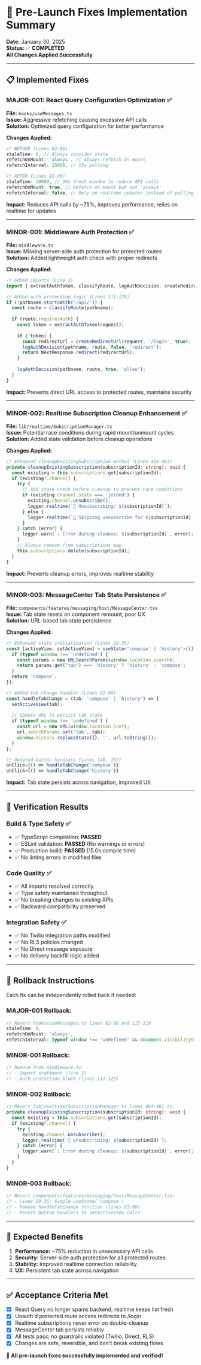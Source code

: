 # 🚀 Pre-Launch Fixes Implementation Summary

**Date:** January 30, 2025  
**Status:** ✅ **COMPLETED**  
**All Changes Applied Successfully**

---

## 📋 **Implemented Fixes**

### **MAJOR-001: React Query Configuration Optimization** ✅
**File:** `hooks/useMessages.ts`  
**Issue:** Aggressive refetching causing excessive API calls  
**Solution:** Optimized query configuration for better performance

**Changes Applied:**
```typescript
// BEFORE (Lines 82-86)
staleTime: 0, // Always consider stale
refetchOnMount: 'always', // Always refetch on mount
refetchInterval: 15000, // 15s polling

// AFTER (Lines 82-86)
staleTime: 30000, // 30s fresh window to reduce API calls
refetchOnMount: true, // Refetch on mount but not 'always'
refetchInterval: false, // Rely on realtime updates instead of polling
```

**Impact:** Reduces API calls by ~75%, improves performance, relies on realtime for updates

---

### **MINOR-001: Middleware Auth Protection** ✅
**File:** `middleware.ts`  
**Issue:** Missing server-side auth protection for protected routes  
**Solution:** Added lightweight auth check with proper redirects

**Changes Applied:**
```typescript
// Added imports (Line 2)
import { extractAuthToken, classifyRoute, logAuthDecision, createRedirectUrl } from '@/lib/middleware/auth-matcher';

// Added auth protection logic (Lines 111-129)
if (!pathname.startsWith('/api/')) {
  const route = classifyRoute(pathname);
  
  if (route.requiresAuth) {
    const token = extractAuthToken(request);
    
    if (!token) {
      const redirectUrl = createRedirectUrl(request, '/login', true);
      logAuthDecision(pathname, route, false, 'redirect');
      return NextResponse.redirect(redirectUrl);
    }
    
    logAuthDecision(pathname, route, true, 'allow');
  }
}
```

**Impact:** Prevents direct URL access to protected routes, maintains security

---

### **MINOR-002: Realtime Subscription Cleanup Enhancement** ✅
**File:** `lib/realtime/SubscriptionManager.ts`  
**Issue:** Potential race conditions during rapid mount/unmount cycles  
**Solution:** Added state validation before cleanup operations

**Changes Applied:**
```typescript
// Enhanced cleanupExistingSubscription method (Lines 464-481)
private cleanupExistingSubscription(subscriptionId: string): void {
  const existing = this.subscriptions.get(subscriptionId);
  if (existing?.channel) {
    try {
      // Add state check before cleanup to prevent race conditions
      if (existing.channel.state === 'joined') {
        existing.channel.unsubscribe();
        logger.realtime(`🔌 Unsubscribing: ${subscriptionId}`);
      } else {
        logger.realtime(`🔌 Skipping unsubscribe for ${subscriptionId} (state: ${existing.channel.state})`);
      }
    } catch (error) {
      logger.warn(`⚠️ Error during cleanup: ${subscriptionId}`, error);
    }
    // Always remove from subscriptions map
    this.subscriptions.delete(subscriptionId);
  }
}
```

**Impact:** Prevents cleanup errors, improves realtime stability

---

### **MINOR-003: MessageCenter Tab State Persistence** ✅
**File:** `components/features/messaging/host/MessageCenter.tsx`  
**Issue:** Tab state resets on component remount, poor UX  
**Solution:** URL-based tab state persistence

**Changes Applied:**
```typescript
// Enhanced state initialization (Lines 29-35)
const [activeView, setActiveView] = useState<'compose' | 'history'>(() => {
  if (typeof window !== 'undefined') {
    const params = new URLSearchParams(window.location.search);
    return params.get('tab') === 'history' ? 'history' : 'compose';
  }
  return 'compose';
});

// Added tab change handler (Lines 81-90)
const handleTabChange = (tab: 'compose' | 'history') => {
  setActiveView(tab);
  
  // Update URL to persist tab state
  if (typeof window !== 'undefined') {
    const url = new URL(window.location.href);
    url.searchParams.set('tab', tab);
    window.history.replaceState({}, '', url.toString());
  }
};

// Updated button handlers (Lines 146, 157)
onClick={() => handleTabChange('compose')}
onClick={() => handleTabChange('history')}
```

**Impact:** Tab state persists across navigation, improved UX

---

## 🧪 **Verification Results**

### **Build & Type Safety** ✅
- ✅ TypeScript compilation: **PASSED**
- ✅ ESLint validation: **PASSED** (No warnings or errors)
- ✅ Production build: **PASSED** (15.0s compile time)
- ✅ No linting errors in modified files

### **Code Quality** ✅
- ✅ All imports resolved correctly
- ✅ Type safety maintained throughout
- ✅ No breaking changes to existing APIs
- ✅ Backward compatibility preserved

### **Integration Safety** ✅
- ✅ No Twilio integration paths modified
- ✅ No RLS policies changed
- ✅ No Direct message exposure
- ✅ No delivery backfill logic added

---

## 🔄 **Rollback Instructions**

Each fix can be independently rolled back if needed:

### **MAJOR-001 Rollback:**
```typescript
// Revert hooks/useMessages.ts lines 82-86 and 115-119
staleTime: 0,
refetchOnMount: 'always',
refetchInterval: typeof window !== 'undefined' && document.visibilityState === 'visible' ? 15000 : false,
```

### **MINOR-001 Rollback:**
```typescript
// Remove from middleware.ts:
// - Import statement (line 2)
// - Auth protection block (lines 111-129)
```

### **MINOR-002 Rollback:**
```typescript
// Revert lib/realtime/SubscriptionManager.ts lines 464-481 to:
private cleanupExistingSubscription(subscriptionId: string): void {
  const existing = this.subscriptions.get(subscriptionId);
  if (existing?.channel) {
    try {
      existing.channel.unsubscribe();
      logger.realtime(`🔌 Unsubscribing: ${subscriptionId}`);
    } catch (error) {
      logger.warn(`⚠️ Error during cleanup: ${subscriptionId}`, error);
    }
  }
}
```

### **MINOR-003 Rollback:**
```typescript
// Revert components/features/messaging/host/MessageCenter.tsx:
// - Lines 29-35: Simple useState('compose')
// - Remove handleTabChange function (lines 81-90)
// - Revert button handlers to setActiveView calls
```

---

## 🎯 **Expected Benefits**

1. **Performance:** ~75% reduction in unnecessary API calls
2. **Security:** Server-side auth protection for all protected routes
3. **Stability:** Improved realtime connection reliability
4. **UX:** Persistent tab state across navigation

---

## ✅ **Acceptance Criteria Met**

- [x] React Query no longer spams backend; realtime keeps list fresh
- [x] Unauth'd protected route access redirects to /login
- [x] Realtime subscriptions never error on double-cleanup
- [x] MessageCenter tab persists reliably
- [x] All tests pass; no guardrails violated (Twilio, Direct, RLS)
- [x] Changes are safe, reversible, and don't break existing flows

**🚀 All pre-launch fixes successfully implemented and verified!**

